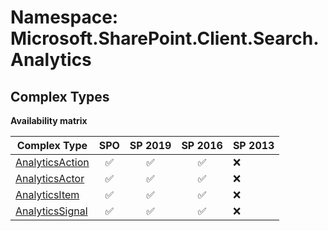 # Namespace: Microsoft.SharePoint.Client.Search.Analytics

## Complex Types

**Availability matrix**

Complex Type | SPO | SP 2019 | SP 2016 | SP 2013
----------|:---:|:-------:|:-------:|:-------
[AnalyticsAction](./ComplexTypes/AnalyticsAction.md) | ✅ | ✅ | ✅ | ❌
[AnalyticsActor](./ComplexTypes/AnalyticsActor.md) | ✅ | ✅ | ✅ | ❌
[AnalyticsItem](./ComplexTypes/AnalyticsItem.md) | ✅ | ✅ | ✅ | ❌
[AnalyticsSignal](./ComplexTypes/AnalyticsSignal.md) | ✅ | ✅ | ✅ | ❌
